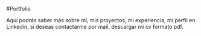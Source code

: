 #Portfolio

Aquí podrás saber más sobre mí, mis proyectos, mi experiencia, mi perfil en Linkedin, si deseas contactarme por mail, descargar mi cv formato pdf.

